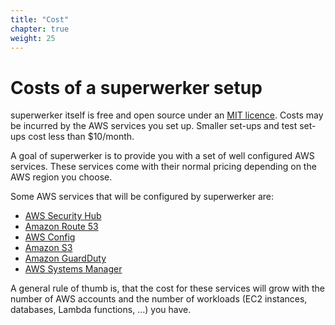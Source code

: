 ```yaml
---
title: "Cost"
chapter: true
weight: 25
---
```


# Costs of a superwerker setup

superwerker itself is free and open source under an [MIT licence](https://github.com/superwerker/superwerker/blob/main/LICENSE.md). Costs may be incurred by the AWS services you set up. Smaller set-ups and test set-ups cost less than $10/month.

A goal of superwerker is to provide you with a set of well configured AWS services. These services come with their normal pricing depending on the AWS region you choose.

Some AWS services that will be configured by superwerker are:

- [AWS Security Hub](https://aws.amazon.com/security-hub/pricing/)
- [Amazon Route 53](https://aws.amazon.com/route53/pricing/)
- [AWS Config](https://aws.amazon.com/config/pricing/)
- [Amazon S3](https://aws.amazon.com/s3/pricing/)
- [Amazon GuardDuty](https://aws.amazon.com/guardduty/pricing/)
- [AWS Systems Manager](https://aws.amazon.com/systems-manager/pricing/)

A general rule of thumb is, that the cost for these services will grow with the number of AWS accounts and the number of workloads (EC2 instances, databases, Lambda functions, …) you have. 


